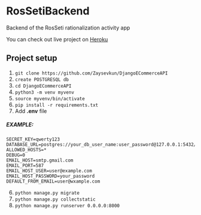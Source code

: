 # RosSetiBackend

Backend of the RosSeti rationalization activity app

You can check out live project on [Heroku](https://rosseti.herokuapp.com/)

## Project setup 

1. `git clone https://github.com/Zaysevkun/DjangoECommerceAPI`
2.  `create POSTGRESQL db`
3. `cd DjangoECommerceAPI`
4. `python3 -m venv myvenv`
5. `source myvenv/bin/activate`
6. `pip install -r requirements.txt`
7. Add __.env__ file
##### EXAMPLE:
```
SECRET_KEY=qwerty123
DATABASE_URL=postgres://your_db_user_name:user_password@127.0.0.1:5432/your_db_name
ALLOWED_HOSTS=*
DEBUG=0
EMAIL_HOST=smtp.gmail.com
EMAIL_PORT=587
EMAIL_HOST_USER=user@example.com
EMAIL_HOST_PASSWORD=your_password
DEFAULT_FROM_EMAIL=user@wxample.com
```
6. `python manage.py migrate`
7. `python manage.py collectstatic`
8. `python manage.py runserver 0.0.0.0:8000`
